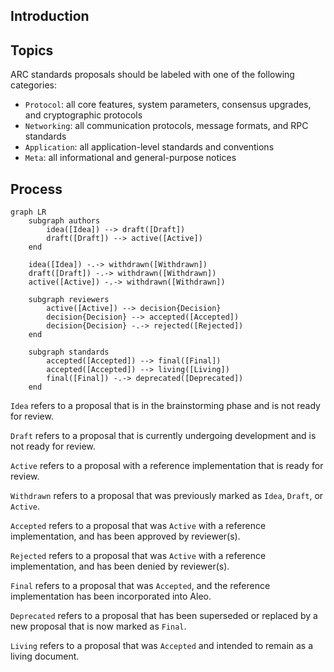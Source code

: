## Introduction


## Topics

ARC standards proposals should be labeled with one of the following categories:
  - `Protocol`: all core features, system parameters, consensus upgrades, and cryptographic protocols
  - `Networking`: all communication protocols, message formats, and RPC standards
  - `Application`: all application-level standards and conventions
  - `Meta`: all informational and general-purpose notices


## Process

```mermaid
graph LR
    subgraph authors
        idea([Idea]) --> draft([Draft])
        draft([Draft]) --> active([Active])
    end
    
    idea([Idea]) -.-> withdrawn([Withdrawn])
    draft([Draft]) -.-> withdrawn([Withdrawn])
    active([Active]) -.-> withdrawn([Withdrawn])
    
    subgraph reviewers
        active([Active]) --> decision{Decision}
        decision{Decision} --> accepted([Accepted])
        decision{Decision} -.-> rejected([Rejected])
    end
    
    subgraph standards
        accepted([Accepted]) --> final([Final])
        accepted([Accepted]) --> living([Living])
        final([Final]) -.-> deprecated([Deprecated])
    end
```

`Idea` refers to a proposal that is in the brainstorming phase and is not ready for review.

`Draft` refers to a proposal that is currently undergoing development and is not ready for review.

`Active` refers to a proposal with a reference implementation that is ready for review.

`Withdrawn` refers to a proposal that was previously marked as `Idea`, `Draft`, or `Active`.

`Accepted` refers to a proposal that was `Active` with a reference implementation, and has been approved by reviewer(s).

`Rejected` refers to a proposal that was `Active` with a reference implementation, and has been denied by reviewer(s).

`Final` refers to a proposal that was `Accepted`, and the reference implementation has been incorporated into Aleo. 

`Deprecated` refers to a proposal that has been superseded or replaced by a new proposal that is now marked as `Final`.

`Living` refers to a proposal that was `Accepted` and intended to remain as a living document.


